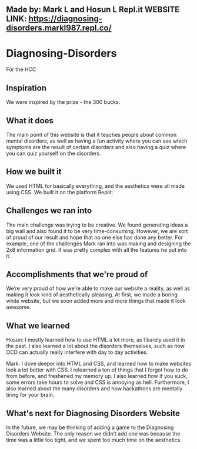 Made by: Mark L and Hosun L
Repl.it WEBSITE LINK: https://diagnosing-disorders.markl987.repl.co/
--------------------------------------------------------------------------------------------------------------------------------------------------------------------------------------------------------------------


# Diagnosing-Disorders
For the HCC


## Inspiration
We were inspired by the prize - the 300 bucks.


## What it does
The main point of this website is that it teaches people about common mental disorders, as well as having a fun activity where you can see which symptoms are the result of certain disorders and also having a quiz where you can quiz yourself on the disorders.

## How we built it
We used HTML for basically everything, and the aesthetics were all made using CSS. We built it on the platform Replit.

## Challenges we ran into
The main challenge was trying to be creative. We found generating ideas a big wall and also found it to be very time-consuming. However, we are sort of proud of our result and hope that no one else has done any better. For example, one of the challenges Mark ran into was making and designing the 2x8 information grid. It was pretty complex with all the features he put into it. 

## Accomplishments that we're proud of
We’re very proud of how we’re able to make our website a reality, as well as making it look kind of aesthetically pleasing. At first, we made a boring white website, but we soon added more and more things that made it look awesome.

## What we learned
Hosun: I mostly learned how to use HTML a lot more, as I barely used it in the past. I also learned a lot about the disorders themselves, such as how OCD can actually really interfere with day to day activities.

Mark: I dove deeper into HTML and CSS, and learned how to make websites look a lot better with CSS. I relearned a ton of things that I forgot how to do from before, and freshened my memory up. I also learned how if you suck, some errors take hours to solve and CSS is annoying as hell. Furthermore, I also learned about the many disorders and how hackathons are mentally tiring for your brain.

## What's next for Diagnosing Disorders Website
In the future, we may be thinking of adding a game to the Diagnosing Disorders Website. The only reason we didn’t add one was because the time was a little too tight, and we spent too much time on the aesthetics. 
